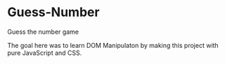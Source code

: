 # Guess-Number
Guess the number game 

The goal here was to learn DOM Manipulaton by making this project with pure JavaScript and CSS. 
